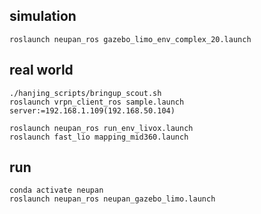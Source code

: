 ## simulation
```
roslaunch neupan_ros gazebo_limo_env_complex_20.launch
```

## real world
```
./hanjing_scripts/bringup_scout.sh
roslaunch vrpn_client_ros sample.launch server:=192.168.1.109(192.168.50.104)
```
```
roslaunch neupan_ros run_env_livox.launch
roslaunch fast_lio mapping_mid360.launch
```
## run
```
conda activate neupan
roslaunch neupan_ros neupan_gazebo_limo.launch
```